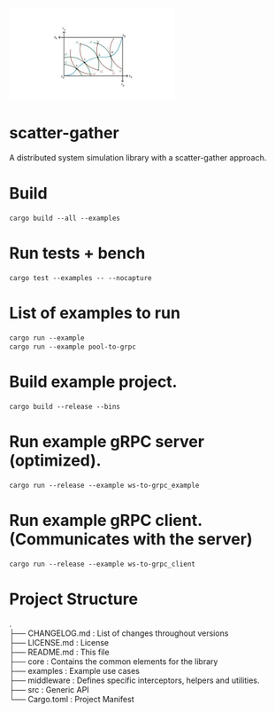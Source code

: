 ![Edgeworth](Untitled.png "Edgeworth cage.")
# scatter-gather
A distributed system simulation library with a scatter-gather approach.

# Build
```
cargo build --all --examples
```
# Run tests + bench
```
cargo test --examples -- --nocapture
```
# List of examples to run
```
cargo run --example
cargo run --example pool-to-grpc
```
# Build example project.
```
cargo build --release --bins
```
# Run example gRPC server (optimized).
```
cargo run --release --example ws-to-grpc_example
```
# Run example gRPC client. (Communicates with the server)
```
cargo run --release --example ws-to-grpc_client
```

# Project Structure
.\
├── CHANGELOG.md    : List of changes throughout versions\
├── LICENSE.md      : License\
├── README.md       : This file\
├── core            : Contains the common elements for the library\
├── examples        : Example use cases\
├── middleware      : Defines specific interceptors, helpers and utilities.\
├── src             : Generic API\
└── Cargo.toml      : Project Manifest
